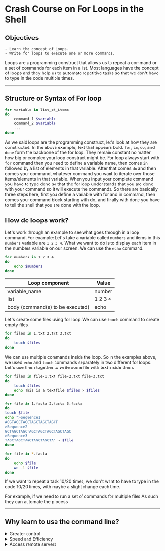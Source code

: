 # Crash Course on For Loops in the Shell

## Objectives

    - Learn the concept of Loops.
    - Write for loops to execute one or more commands.
    
Loops are a programming construct that allows us to repeat a command or a set of commands for each item in a list. Most languages have the concept of loops and they help us to automate repetitive tasks so that we don't have to type in the code multiple times.

---
## Structure or Syntax of For loop

```bash
for variable in list_of_items
do
    command_1 $variable
    command_2 $variable
    ...
done
```

As we said loops are the programming construct, let's look at how they are constructed. In the above example, text that appears bold: `for`, `in`, `do`, and `done` form the backbone of the for loop. They remain constant no matter how big or complex your loop construct might be. For loop always start with `for` command then you need to define a variable name, then comes `in` followed by a list of elements in that variable. After that comes `do` and then comes your command, whatever command you want to iterate over those items/elements in that variable. When you input your complete command you have to type done so that the for loop understands that you are done with your command so it will execute the commands. So there are basically three steps here, first you define a variable with for and in command, then comes your command block starting with do, and finally with done you have to tell the shell that you are done with the loop.

## How do loops work?
Let's work through an example to see what goes through in a loop command.
For example:
Let's take a variable called `numbers` and items in this `numbers` variable are `1 2 3 4`. What we want to do is to display each item in the numbers variable on our screen. We can use the `echo` command.

```bash
for numbers in 1 2 3 4
do
    echo $numbers
done
```

|Loop component                    | Value  |
|----------------------------------|--------|
|variable_name                     | number |
|list                              | 1 2 3 4|
|body (command(s) to be executed)  | echo   |


Let's create some files using for loop. We can use `touch` command to create empty files.

```bash
for files in 1.txt 2.txt 3.txt 
do
    touch $files
done
```

We can use multiple commands inside the loop. So in the examples above, we used `echo` and `touch` commands separately in two different for loops. Let's use them together to write some file with text inside them.

```bash
for files in file-1.txt file-2.txt file-3.txt
do
    touch $files
    echo This is a textfile $files > $files
done
```


```bash
for file in 1.fasta 2.fasta 3.fasta
do
touch $file
echo ">Sequence1
ACGTAGCTAGCTAGCTAGCTAGCT
>Sequence2
GCTAGCTAGCTAGCTAGCTAGCTAGCTAGC
>Sequence3
TAGCTAGCTAGCTAGCTAGCTA" > $file
done
```

```bash
for file in *.fasta
do
    echo $file
    wc -l $file
done
```


If we want to repeat a task 10/20 times, we don't want to have to type in the code 10/20 times, with maybe a slight change each time.


For example, if we need to run a set of commands for multiple files As such they can automate the process

  
---

## Why learn to use the command line?

<details>
  <summary> Greater control</summary>

While the Graphical user interface (GUI) of an operating system (OS) offers a user-friendly and visually appealing experience, the command line provides a way to access the system's backend. This grants you the ability to perform tasks that may not be readily achievable through the GUI. For instance, when encountering computer issues, the command line can be a valuable tool for checking error logs and running diagnostic tools. It also allows you to manage permissions, and user access, and execute complex tasks that might only be possible via the command line.



</details>

<details>
  <summary> Speed and Efficiency</summary>
  
Despite its steep learning curve, the command line offers efficient and quick ways to navigate your system. For example, when dealing with hundreds or thousands of files that require processing through a pipeline, manually handling them through a GUI could take hours or even days. In contrast, the command line allows you to automate these repetitive tasks, reducing the likelihood of errors. You can also create aliases for frequently used commands to enhance speed and efficiency. This eliminates the need to switch back and forth between the mouse and keyboard, making command line work significantly more efficient in many respects.

</details>



<details>
  <summary> Access remote servers</summary>

When working with large datasets, such as high-throughput sequencing data, there are instances where your local PC may not have the processing capacity to handle the millions of sequencing reads effectively. In such situations, you often need to access high-performance computing clusters for enhanced computing power. This can be achieved through the command-line interface, allowing you to connect to remote servers and leverage their computational resources.
    
</details>






